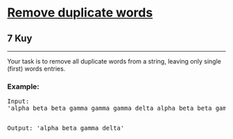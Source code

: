 <h1><a href="https://www.codewars.com/kata/5b39e3772ae7545f650000fc">Remove duplicate words</a></h1>
<h2>7 Kuy</h2>
<hr>
<p>Your task is to remove all duplicate words from a string, leaving only single (first) words entries.</p>
<h3>Example:</h3>
<pre>
Input:
'alpha beta beta gamma gamma gamma delta alpha beta beta gamma gamma gamma delta'

Output:
'alpha beta gamma delta'
</pre>